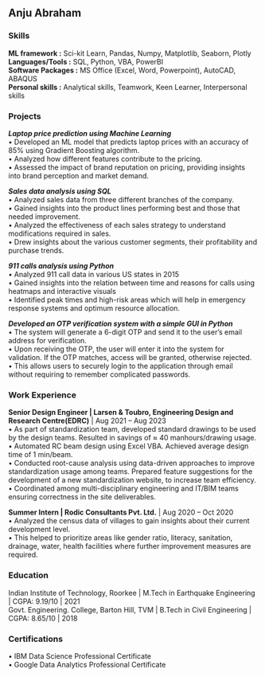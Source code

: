 ## Anju Abraham

### Skills
**ML framework        :**   Sci-kit Learn, Pandas, Numpy, Matplotlib, Seaborn, Plotly  
**Languages/Tools     :**   SQL, Python, VBA, PowerBI   
**Software Packages   :**   MS Office (Excel, Word, Powerpoint), AutoCAD, ABAQUS  
**Personal skills     :**  Analytical skills, Teamwork, Keen Learner, Interpersonal skills  

### Projects
***Laptop price prediction using Machine Learning***   
•	Developed an ML model that predicts laptop prices with an accuracy of 85% using Gradient Boosting algorithm.  
•	Analyzed how different features contribute to the pricing.   
•	Assessed the impact of brand reputation on pricing, providing insights into brand perception and market demand.  

***Sales data analysis using SQL***   
•	Analyzed sales data from three different branches of the company.   
•	Gained insights into the product lines performing best and those that needed improvement.   
•	Analyzed the effectiveness of each sales strategy to understand modifications required in sales.   
•	Drew insights about the various customer segments, their profitability and purchase trends.  

***911 calls analysis using Python***  
•	Analyzed 911 call data in various US states in 2015  
•	Gained insights into the relation between time and reasons for calls using heatmaps and interactive visuals  
•	Identified peak times and high-risk areas which will help in emergency response systems and optimum resource allocation.  

***Developed an OTP verification system with a simple GUI in Python***  
•	The system will generate a 6-digit OTP and send it to the user’s email address for verification.   
•	Upon receiving the OTP, the user will enter it into the system for validation. If the OTP matches, access will be granted, otherwise rejected.  
•	This allows users to securely login to the application through email without requiring to remember complicated passwords.  

### Work Experience 
**Senior Design Engineer | Larsen & Toubro, Engineering Design and Research Centre(EDRC)**  | Aug 2021 – Aug 2023  
•	As part of standardization team, developed standard drawings to be used by the design teams. Resulted in savings of  ≈ 40 manhours/drawing usage.  
•	Automated RC beam design using Excel VBA. Achieved average design time of 1 min/beam.  
•	Conducted root-cause analysis using data-driven approaches to improve standardization usage among teams. Prepared feature suggestions for the development of a new standardization website, to increase team efficiency.  
•	Coordinated among multi-disciplinary engineering and IT/BIM teams ensuring correctness in the site deliverables.  

**Summer Intern | Rodic Consultants Pvt. Ltd.**  | Aug 2020 – Oct 2020  
•	Analyzed the census data of villages to gain insights about their current development level.  
•	This helped to prioritize areas like gender ratio, literacy, sanitation, drainage, water, health facilities where further improvement measures are required.  

### Education
Indian Institute of Technology, Roorkee | M.Tech in Earthquake Engineering | CGPA: 9.19/10 | 2021  
Govt. Engineering. College, Barton Hill, TVM | B.Tech in Civil Engineering | CGPA: 8.65/10 | 2018  

### Certifications
•	IBM Data Science Professional Certificate   
•	Google Data Analytics Professional Certificate

